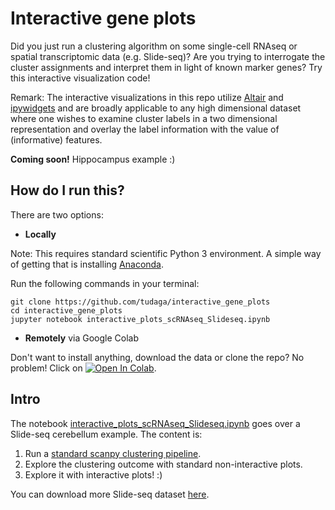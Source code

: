 # Interactive gene plots
Did you just run a clustering algorithm on some single-cell RNAseq or spatial transcriptomic data (e.g. Slide-seq)? Are you trying to interrogate the cluster assignments and interpret them in light of known marker genes? Try this interactive visualization code!

Remark: The interactive visualizations in this repo utilize [Altair](https://altair-viz.github.io/index.html) and [ipywidgets](https://ipywidgets.readthedocs.io/en/latest/index.html) and are broadly applicable to any high dimensional dataset where one wishes to examine cluster labels in a two dimensional representation and overlay the label information with the value of (informative) features.

**Coming soon!** Hippocampus example :)

## How do I run this?
There are two options:
* **Locally**

Note: This requires standard scientific Python 3 environment. A simple way of getting that is installing [Anaconda](https://www.anaconda.com/distribution/#download-section).

Run the following commands in your terminal:
```
git clone https://github.com/tudaga/interactive_gene_plots
cd interactive_gene_plots
jupyter notebook interactive_plots_scRNAseq_Slideseq.ipynb
```
* **Remotely** via Google Colab

Don't want to install anything, download the data or clone the repo? No problem! Click on <a href="https://colab.research.google.com/github/tudaga/interactive_gene_plots/blob/master/Interactive_plots_scRNAseq_Slideseq.ipynb" target="_parent"><img src="https://colab.research.google.com/assets/colab-badge.svg" alt="Open In Colab"/></a>.

## Intro 
The notebook [interactive_plots_scRNAseq_Slideseq.ipynb](https://github.com/tudaga/interactive_gene_plots/blob/master/Interactive_plots_scRNAseq_Slideseq.ipynb) goes over a Slide-seq cerebellum example. The content is:
1. Run a [standard scanpy clustering pipeline](https://scanpy-tutorials.readthedocs.io/en/latest/pbmc3k.html).
2. Explore the clustering outcome with standard non-interactive plots.
3. Explore it with interactive plots! :)

You can download more Slide-seq dataset [here](https://singlecell.broadinstitute.org/single_cell/study/SCP815/sensitive-spatial-genome-wide-expression-profiling-at-cellular-resolution#study-download).
